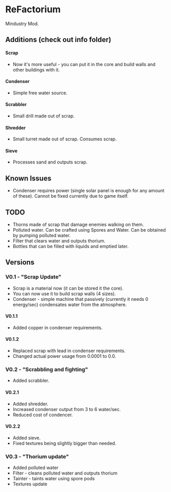 # ReFactorium
Mindustry Mod.
## Additions (check out info folder)
#### Scrap
* Now it's more useful - you can put it in the core and build walls and other buildings with it.
#### Condenser
* Simple free water source.
#### Scrabbler
* Small drill made out of scrap.
#### Shredder
* Small turret made out of scrap. Consumes scrap.
#### Sieve
* Processes sand and outputs scrap.
## Known Issues
* Condenser requires power (single solar panel is enough for any amount of these). Cannot be fixed currently due to game itself.
## TODO
* Thorns made of scrap that damage enemies walking on them.
* Polluted water. Can be crafted using Spores and Water. Can be obtained by pumping polluted water.
* Filter that clears water and outputs thorium.
* Bottles that can be filled with liquids and emptied later.
## Versions
### V0.1 - "Scrap Update"
* Scrap is a material now (it can be stored it the core).
* You can now use it to build scrap walls (4 sizes).
* Condenser - simple machine that passively (currently it needs 0 energy/sec) condensates water from the atmosphere.
#### V0.1.1
* Added copper in condenser requirements.
#### V0.1.2
* Replaced scrap with lead in condenser requirements.
* Changed actual power usage from 0.0001 to 0.0.
### V0.2 - "Scrabbling and fighting"
* Added scrabbler.
#### V0.2.1
* Added shredder.
* Increased condenser output from 3 to 6 water/sec.
* Reduced cost of condencer.
#### V0.2.2
* Added sieve.
* Fixed textures being slightly bigger than needed.
### V0.3 - "Thorium update"
* Added polluted water
* Filter - cleans polluted water and outputs thorium
* Tainter - taints water using spore pods
* Textures update
